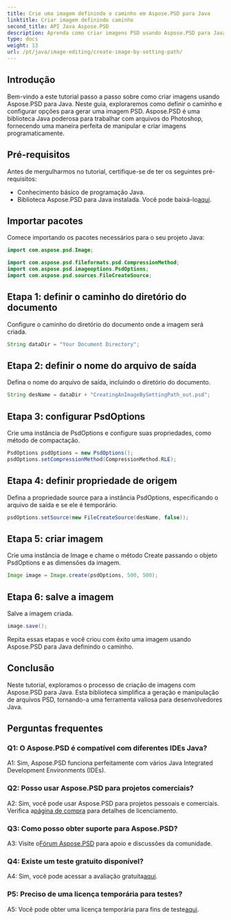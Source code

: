 ```yaml
---
title: Crie uma imagem definindo o caminho em Aspose.PSD para Java
linktitle: Criar imagem definindo caminho
second_title: API Java Aspose.PSD
description: Aprenda como criar imagens PSD usando Aspose.PSD para Java. Siga nosso guia passo a passo para geração de imagens perfeita.
type: docs
weight: 13
url: /pt/java/image-editing/create-image-by-setting-path/
---
```

## Introdução

Bem-vindo a este tutorial passo a passo sobre como criar imagens usando Aspose.PSD para Java. Neste guia, exploraremos como definir o caminho e configurar opções para gerar uma imagem PSD. Aspose.PSD é uma biblioteca Java poderosa para trabalhar com arquivos do Photoshop, fornecendo uma maneira perfeita de manipular e criar imagens programaticamente.

## Pré-requisitos

Antes de mergulharmos no tutorial, certifique-se de ter os seguintes pré-requisitos:

- Conhecimento básico de programação Java.
-  Biblioteca Aspose.PSD para Java instalada. Você pode baixá-lo[aqui](https://releases.aspose.com/psd/java/).

## Importar pacotes

Comece importando os pacotes necessários para o seu projeto Java:

```java
import com.aspose.psd.Image;

import com.aspose.psd.fileformats.psd.CompressionMethod;
import com.aspose.psd.imageoptions.PsdOptions;
import com.aspose.psd.sources.FileCreateSource;

```

## Etapa 1: definir o caminho do diretório do documento

Configure o caminho do diretório do documento onde a imagem será criada.

```java
String dataDir = "Your Document Directory";
```

## Etapa 2: definir o nome do arquivo de saída

Defina o nome do arquivo de saída, incluindo o diretório do documento.

```java
String desName = dataDir + "CreatingAnImageBySettingPath_out.psd";
```

## Etapa 3: configurar PsdOptions

Crie uma instância de PsdOptions e configure suas propriedades, como método de compactação.

```java
PsdOptions psdOptions = new PsdOptions();
psdOptions.setCompressionMethod(CompressionMethod.RLE);
```

## Etapa 4: definir propriedade de origem

Defina a propriedade source para a instância PsdOptions, especificando o arquivo de saída e se ele é temporário.

```java
psdOptions.setSource(new FileCreateSource(desName, false));
```

## Etapa 5: criar imagem

Crie uma instância de Image e chame o método Create passando o objeto PsdOptions e as dimensões da imagem.

```java
Image image = Image.create(psdOptions, 500, 500);
```

## Etapa 6: salve a imagem

Salve a imagem criada.

```java
image.save();
```

Repita essas etapas e você criou com êxito uma imagem usando Aspose.PSD para Java definindo o caminho.

## Conclusão

Neste tutorial, exploramos o processo de criação de imagens com Aspose.PSD para Java. Esta biblioteca simplifica a geração e manipulação de arquivos PSD, tornando-a uma ferramenta valiosa para desenvolvedores Java.

## Perguntas frequentes

### Q1: O Aspose.PSD é compatível com diferentes IDEs Java?

A1: Sim, Aspose.PSD funciona perfeitamente com vários Java Integrated Development Environments (IDEs).

### Q2: Posso usar Aspose.PSD para projetos comerciais?

 A2: Sim, você pode usar Aspose.PSD para projetos pessoais e comerciais. Verifica a[página de compra](https://purchase.aspose.com/buy) para detalhes de licenciamento.

### Q3: Como posso obter suporte para Aspose.PSD?

 A3: Visite o[Fórum Aspose.PSD](https://forum.aspose.com/c/psd/34) para apoio e discussões da comunidade.

### Q4: Existe um teste gratuito disponível?

 A4: Sim, você pode acessar a avaliação gratuita[aqui](https://releases.aspose.com/).

### P5: Preciso de uma licença temporária para testes?

 A5: Você pode obter uma licença temporária para fins de teste[aqui](https://purchase.aspose.com/temporary-license/).
